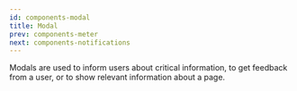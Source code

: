 ```yaml
---
id: components-modal
title: Modal
prev: components-meter
next: components-notifications
---
```


<text-primary>

Modals are used to inform users about critical information, to get feedback from a user, or to show relevant information about a page.

</text-primary>
